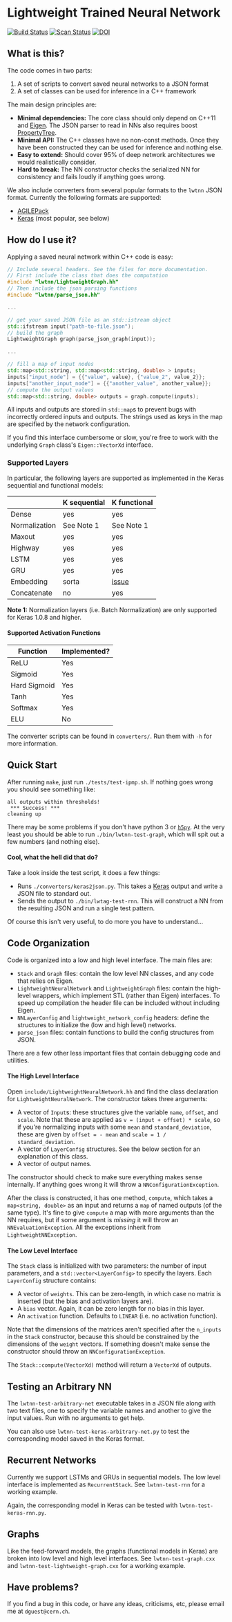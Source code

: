 Lightweight Trained Neural Network
==================================

[![Build Status][build-img]][build-link] [![Scan Status][scan-img]][scan-link]
[![DOI](https://zenodo.org/badge/DOI/10.5281/zenodo.597221.svg)](https://doi.org/10.5281/zenodo.597221)

[build-img]: https://travis-ci.org/lwtnn/lwtnn.svg?branch=master
[build-link]: https://travis-ci.org/lwtnn/lwtnn
[scan-img]: https://scan.coverity.com/projects/9285/badge.svg
[scan-link]: https://scan.coverity.com/projects/lwtnn-lwtnn

What is this?
-------------

The code comes in two parts:

 1. A set of scripts to convert saved neural networks to a JSON format
 2. A set of classes can be used for inference in a C++ framework

The main design principles are:

 - **Minimal dependencies:** The core class should only depend on
   C++11 and [Eigen][eg]. The JSON parser to read in NNs also requires
   boost [PropertyTree][pt].
 - **Minimal API:** The C++ classes have no non-const methods. Once
   they have been constructed they can be used for inference and
   nothing else.
 - **Easy to extend:** Should cover 95% of deep network architectures we
   would realistically consider.
 - **Hard to break:** The NN constructor checks the serialized NN for
   consistency and fails loudly if anything goes wrong.

We also include converters from several popular formats to the `lwtnn`
JSON format. Currently the following formats are supported:
 - [AGILEPack][ap]
 - [Keras][kr] (most popular, see below)

[eg]: http://eigen.tuxfamily.org
[pt]: http://www.boost.org/doc/libs/1_59_0/doc/html/property_tree.html
[ap]: https://github.com/lukedeo/AGILEPack
[kr]: http://keras.io/

How do I use it?
----------------

Applying a saved neural network within C++ code is easy:

```C++
// Include several headers. See the files for more documentation.
// First include the class that does the computation
#include "lwtnn/LightweightGraph.hh"
// Then include the json parsing functions
#include "lwtnn/parse_json.hh"

...

// get your saved JSON file as an std::istream object
std::ifstream input("path-to-file.json");
// build the graph
LightweightGraph graph(parse_json_graph(input));

...

// fill a map of input nodes
std::map<std::string, std::map<std::string, double> > inputs;
inputs["input_node"] = {{"value", value}, {"value_2", value_2}};
inputs["another_input_node"] = {{"another_value", another_value}};
// compute the output values
std::map<std::string, double> outputs = graph.compute(inputs);
```

All inputs and outputs are stored in `std::map`s to prevent bugs with
incorrectly ordered inputs and outputs. The strings used as keys in
the map are specified by the network configuration.

If you find this interface cumbersome or slow, you're free to work
with the underlying `Graph` class's `Eigen::VectorXd` interface.

### Supported Layers ###

In particular, the following layers are supported as implemented in the
Keras sequential and functional models:

|               | K sequential | K functional  |
|---------------|--------------|---------------|
| Dense         |  yes         |  yes          |
| Normalization | See Note 1   | See Note 1    |
| Maxout        |  yes         |  yes          |
| Highway       |  yes         |  yes          |
| LSTM          |  yes         |  yes          |
| GRU           |  yes         |  yes          |
| Embedding     | sorta        | [issue][ghie] |
| Concatenate   |  no          |  yes          |

**Note 1:** Normalization layers (i.e. Batch Normalization) are only
supported for Keras 1.0.8 and higher.

[ghie]: https://github.com/lwtnn/lwtnn/issues/39
[ghkeras2]: https://github.com/lwtnn/lwtnn/issues/40

#### Supported Activation Functions ####

| Function      | Implemented? |
|---------------|--------------|
| ReLU          | Yes          |
| Sigmoid       | Yes          |
| Hard Sigmoid  | Yes          |
| Tanh          | Yes          |
| Softmax       | Yes          |
| ELU           | No           |

The converter scripts can be found in `converters/`. Run them with
`-h` for more information.


Quick Start
-----------

After running `make`, just run `./tests/test-ipmp.sh`. If nothing
goes wrong you should see something like:

```
all outputs within thresholds!
 *** Success! ***
cleaning up
```

There may be some problems if you don't have python 3 or
[`h5py`][h5py]. At the very least you should be able to run
`./bin/lwtnn-test-graph`, which will spit out a few numbers (and
nothing else).

[h5py]: http://docs.h5py.org/en/latest/build.html#source-installation-on-linux-and-os-x

#### Cool, what the hell did that do? ####

Take a look inside the test script, it does a few things:

 - Runs `./converters/keras2json.py`. This takes a [Keras][kr]
   output and write a JSON file to standard out.
 - Sends the output to `./bin/lwtag-test-rnn`. This will
   construct a NN from the resulting JSON and run a single test
   pattern.

Of course this isn't very useful, to do more you have to understand...

Code Organization
-----------------

Code is organized into a low and high level interface. The main files are:

 - `Stack` and `Graph` files: contain the low level NN classes, and
   any code that relies on Eigen.
 - `LightweightNeuralNetwork` and `LightweightGraph` files: contain
   the high-level wrappers, which implement STL (rather than Eigen)
   interfaces. To speed up compilation the header file can be included
   without including Eigen.
 - `NNLayerConfig` and `lightweight_network_config` headers: define
   the structures to initialize the (low and high level) networks.
 - `parse_json` files: contain functions to build the config
   structures from JSON.

There are a few other less important files that contain debugging code
and utilities.

#### The High Level Interface ####

Open `include/LightweightNeuralNetwork.hh` and find the class
declaration for `LightweightNeuralNetwork`. The constructor takes
three arguments:

 - A vector of `Input`s: these structures give the variable `name`,
   `offset`, and `scale`. Note that these are applied as `v = (input +
   offset) * scale`, so if you're normalizing inputs with some `mean`
   and `standard_deviation`, these are given by `offset = - mean` and
   `scale = 1 / standard_deviation`.
 - A vector of `LayerConfig` structures. See the below section for an
   explanation of this class.
 - A vector of output names.

The constructor should check to make sure everything makes sense
internally. If anything goes wrong it will throw a
`NNConfigurationException`.

After the class is constructed, it has one method, `compute`, which
takes a `map<string, double>` as an input and returns a `map` of named
outputs (of the same type). It's fine to give `compute` a map with
more arguments than the NN requires, but if some argument is _missing_
it will throw an `NNEvaluationException`. All the exceptions inherit
from `LightweightNNException`.

#### The Low Level Interface ####

The `Stack` class is initialized with two parameters: the number of
input parameters, and a `std::vector<LayerConfig>` to specify the
layers. Each `LayerConfig` structure contains:

 - A vector of `weights`. This can be zero-length, in which case no
   matrix is inserted (but the bias and activation layers are).
 - A `bias` vector. Again, it can be zero length for no bias in this
   layer.
 - An `activation` function. Defaults to `LINEAR` (i.e. no activation
   function).

Note that the dimensions of the matrices aren't specified after the
`n_inputs` in the `Stack` constructor, because this should be
constrained by the dimensions of the `weight` vectors. If something
doesn't make sense the constructor should throw an
`NNConfigurationException`.

The `Stack::compute(VectorXd)` method will return a `VectorXd` of
outputs.

Testing an Arbitrary NN
-----------------------

The `lwtnn-test-arbitrary-net` executable takes in a JSON file along
with two text files, one to specify the variable names and another to
give the input values. Run with no arguments to get help.

You can also use `lwtnn-test-keras-arbitrary-net.py` to test the
corresponding model saved in the Keras format.

Recurrent Networks
------------------

Currently we support LSTMs and GRUs in sequential models. The low
level interface is implemented as `RecurrentStack`. See
`lwtnn-test-rnn` for a working example.

Again, the corresponding model in Keras can be tested with
`lwtnn-test-keras-rnn.py`.

Graphs
------

Like the feed-forward models, the graphs (functional models in Keras)
are broken into low level and high level interfaces. See
`lwtnn-test-graph.cxx` and `lwtnn-test-lightweight-graph.cxx` for a
working example.

Have problems?
--------------

If you find a bug in this code, or have any ideas, criticisms,
etc, please email me at `dguest@cern.ch`.

